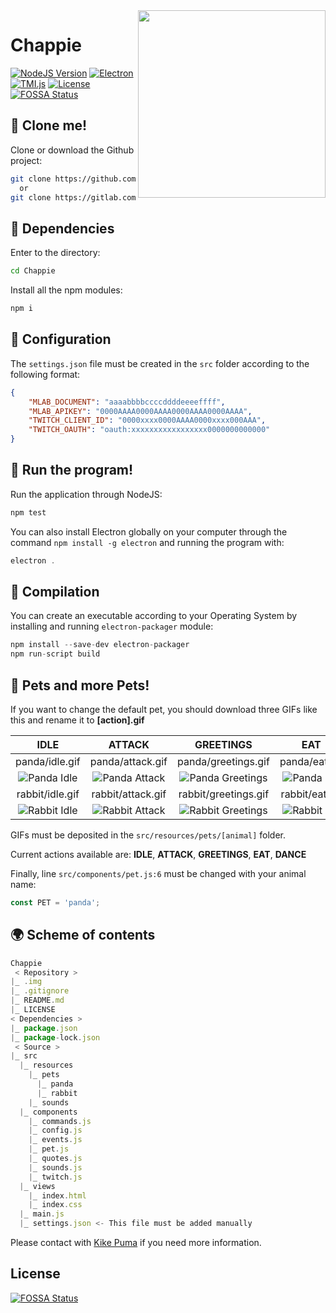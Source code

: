 <img src="https://cdn.rawgit.com/CosasDePuma/Chappie/563772d7/.img/icon.png" align="right" width="300">

# Chappie
[![NodeJS Version](https://img.shields.io/badge/nodejs-8.9.4-yellowgreen.svg?style=flat)](https://nodejs.org/es/download/package-manager/) [![Electron](https://img.shields.io/badge/electron-1.8.4-7991de.svg?style=flat)](https://electronjs.org/) [![TMI.js](https://img.shields.io/badge/tmi.js-1.2.1-7454af.svg?style=flat)](https://electronjs.org/) [![License](https://img.shields.io/github/license/CosasDePuma/Peral.svg)](https://github.com/CosasDePuma/Peral/blob/master/LICENSE)[![FOSSA Status](https://app.fossa.io/api/projects/git%2Bgithub.com%2FCosasDePuma%2FChappie.svg?type=shield)](https://app.fossa.io/projects/git%2Bgithub.com%2FCosasDePuma%2FChappie?ref=badge_shield)


:vhs: Clone me!
----
Clone or download the Github project:
```bash
git clone https://github.com/cosasdepuma/chappie.git Chappie
  or
git clone https://gitlab.com/cosasdepuma/chappie.git Chappie
```

:electric_plug: Dependencies
----
Enter to the directory:
```sh
cd Chappie
```

Install all the npm modules:
```js
npm i
```

:page_facing_up: Configuration
----
The `settings.json` file must be created in the `src` folder according to the following format:
```json
{
    "MLAB_DOCUMENT": "aaaabbbbccccddddeeeeffff",
    "MLAB_APIKEY": "0000AAAA0000AAAA0000AAAA0000AAAA",
    "TWITCH_CLIENT_ID": "0000xxxx0000AAAA0000xxxx000AAA",
    "TWITCH_OAUTH": "oauth:xxxxxxxxxxxxxxxxx0000000000000"
}
```

:see_no_evil: Run the program!
----
Run the application through NodeJS:
```sh
npm test
```

You can also install Electron globally on your computer through the command `npm install -g electron` and running the program with:
```js
electron .
```

:hammer: Compilation
----
You can create an executable according to your Operating System by installing and running `electron-packager` module:

```js
npm install --save-dev electron-packager
npm run-script build
```

:hamster: Pets and more Pets!
----
If you want to change the default pet, you should download three GIFs like this and rename it to **[action].gif**

| IDLE | ATTACK | GREETINGS | EAT | DANCE |
|:--:|:--:|:--:|:--:|:--:|
| panda/idle.gif | panda/attack.gif | panda/greetings.gif | panda/eat.gif | panda/dance.gif |
| ![Panda Idle](https://cdn.rawgit.com/CosasDePuma/Chappie/b7e8ac60/src/resources/pets/panda/idle.gif) | ![Panda Attack](https://cdn.rawgit.com/CosasDePuma/Chappie/b7e8ac60/src/resources/pets/panda/attack.gif) | ![Panda Greetings](https://cdn.rawgit.com/CosasDePuma/Chappie/b7e8ac60/src/resources/pets/panda/greetings.gif) | ![Panda Eat](https://cdn.rawgit.com/CosasDePuma/Chappie/b7e8ac60/src/resources/pets/panda/eat.gif) | ![Panda Dance](https://cdn.rawgit.com/CosasDePuma/Chappie/b7e8ac60/src/resources/pets/panda/dance.gif) |
| rabbit/idle.gif | rabbit/attack.gif | rabbit/greetings.gif | rabbit/eat.gif | rabbit/dance.gif |
| ![Rabbit Idle](https://cdn.rawgit.com/CosasDePuma/Chappie/b7e8ac60/src/resources/pets/rabbit/idle.gif) | ![Rabbit Attack](https://cdn.rawgit.com/CosasDePuma/Chappie/b7e8ac60/src/resources/pets/rabbit/attack.gif) | ![Rabbit Greetings](https://cdn.rawgit.com/CosasDePuma/Chappie/b7e8ac60/src/resources/pets/rabbit/greetings.gif) | ![Rabbit Eat](https://cdn.rawgit.com/CosasDePuma/Chappie/b7e8ac60/src/resources/pets/rabbit/eat.gif) | ![Rabbit Dance](https://cdn.rawgit.com/CosasDePuma/Chappie/b7e8ac60/src/resources/pets/rabbit/dance.gif) |

GIFs must be deposited in the `src/resources/pets/[animal]` folder.

Current actions available are: **IDLE**, **ATTACK**, **GREETINGS**, **EAT**, **DANCE**

Finally, line `src/components/pet.js:6` must be changed with your animal name:
```js
const PET = 'panda';
```

:earth_africa: Scheme of contents
----
```js
Chappie
 < Repository >
|_ .img
|_ .gitignore
|_ README.md
|_ LICENSE
< Dependencies >
|_ package.json
|_ package-lock.json
 < Source >
|_ src
  |_ resources
    |_ pets
      |_ panda
      |_ rabbit
    |_ sounds
  |_ components
    |_ commands.js
    |_ config.js
    |_ events.js
    |_ pet.js
    |_ quotes.js
    |_ sounds.js
    |_ twitch.js
  |_ views
    |_ index.html
    |_ index.css
  |_ main.js
  |_ settings.json <- This file must be added manually 
```

Please contact with [Kike Puma](https://linkedin.com/in/kikepuma) if you need more information.


## License
[![FOSSA Status](https://app.fossa.io/api/projects/git%2Bgithub.com%2FCosasDePuma%2FChappie.svg?type=large)](https://app.fossa.io/projects/git%2Bgithub.com%2FCosasDePuma%2FChappie?ref=badge_large)